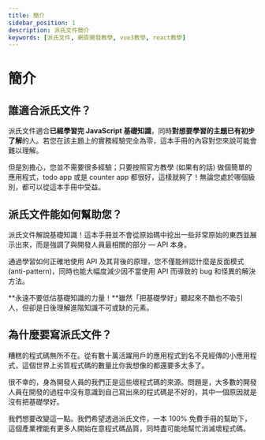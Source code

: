 ```yaml
---
title: 簡介
sidebar_position: 1
description: 派氏文件簡介
keywords: [派氏文件, 網頁開發教學, vue3教學, react教學]
---
```


# 簡介

## 誰適合派氏文件？

派氏文件適合**已經學習完 JavaScript 基礎知識**，同時**對想要學習的主題已有初步了解**的人。若您在該主題上的實務經驗完全為零，這本手冊的內容對您來說可能會難以理解。

但是別擔心，您並不需要很多經驗；只要按照官方教學 (如果有的話) 做個簡單的應用程式，todo app 或是 counter app 都很好，這樣就夠了！無論您處於哪個級別，都可以從這本手冊中受益。

## 派氏文件能如何幫助您？

派氏文件解說基礎知識！這本手冊並不會從原始碼中挖出一些非常原始的東西並展示出來，而是強調了與開發人員最相關的部分 — API 本身。

通過學習如何正確地使用 API 及其背後的原理，您不僅能辨認什麼是反面模式 (anti-pattern)，同時也能大幅度減少因不當使用 API 而導致的 bug 和怪異的解決方法。

**永遠不要低估基礎知識的力量！**雖然「把基礎學好」聽起來不酷也不吸引人，但卻是日後理解進階知識不可或缺的元素。

## 為什麼要寫派氏文件？

糟糕的程式碼無所不在。從有數十萬活躍用戶的應用程式到名不見經傳的小應用程式，這個世界上劣質程式碼的數量比你我想像的都還要多太多了。

很不幸的，身為開發人員的我們正是這些壞程式碼的來源。問題是，大多數的開發人員在開發的過程中沒有意識到自己寫出來的程式碼是不好的，其中一個原因就是沒有把基礎學好。

我們想要改變這一點。我們希望透過派氏文件，一本 100% 免費手冊的幫助下，這個產業裡能有更多人開始在意程式碼品質，同時盡可能地幫忙消滅壞程式碼。